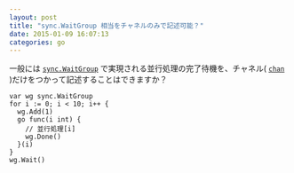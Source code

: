 ```yaml
---
layout: post
title: "sync.WaitGroup 相当をチャネルのみで記述可能？"
date: 2015-01-09 16:07:13
categories: go
---
```

<p>一般には <a href="http://golang.org/pkg/sync/#WaitGroup" rel="nofollow"><code>sync.WaitGroup</code></a> で実現される並行処理の完了待機を、チャネル( <a href="http://www.golang-book.com/10/index.htm#section2" rel="nofollow"><code>chan</code></a> )だけをつかって記述することはできますか？</p>

<pre class="lang-go prettyprint-override"><code>var wg sync.WaitGroup
for i := 0; i &lt; 10; i++ {
  wg.Add(1)
  go func(i int) {
    // 並行処理[i]
    wg.Done()
  }(i)
}
wg.Wait()
</code></pre>
